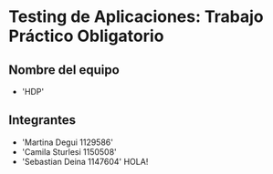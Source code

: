 # Testing de Aplicaciones: Trabajo Práctico Obligatorio
## Nombre del equipo
- 'HDP'
## Integrantes
- 'Martina Degui 1129586'
- 'Camila Sturlesi 1150508'
- 'Sebastian Deina 1147604'
HOLA!
